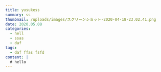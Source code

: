 ```yaml
---
title: yusukess
summary: ss
thumbnail: /uploads/images/スクリーンショット-2020-04-18-23.02.41.png
date: 2020.05.08
categories:
  - hell
  - ssas
  - daf
tags:
  - daf ffas fsfd
content: |
  # hello
---
```

